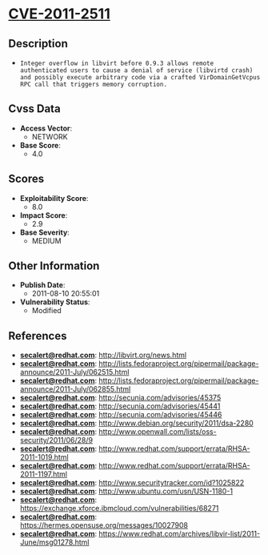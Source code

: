 
# [CVE-2011-2511](https://cve.mitre.org/cgi-bin/cvename.cgi?name=CVE-2011-2511)

## Description

- `Integer overflow in libvirt before 0.9.3 allows remote authenticated users to cause a denial of service (libvirtd crash) and possibly execute arbitrary code via a crafted VirDomainGetVcpus RPC call that triggers memory corruption.`

## Cvss Data

- **Access Vector**:
  - NETWORK
- **Base Score**:
  - 4.0

## Scores

- **Exploitability Score**:
  - 8.0
- **Impact Score**:
  - 2.9
- **Base Severity**:
  - MEDIUM

## Other Information

- **Publish Date**:
  - 2011-08-10 20:55:01
- **Vulnerability Status**:
  - Modified

## References

- **secalert@redhat.com**: http://libvirt.org/news.html
- **secalert@redhat.com**: http://lists.fedoraproject.org/pipermail/package-announce/2011-July/062515.html
- **secalert@redhat.com**: http://lists.fedoraproject.org/pipermail/package-announce/2011-July/062855.html
- **secalert@redhat.com**: http://secunia.com/advisories/45375
- **secalert@redhat.com**: http://secunia.com/advisories/45441
- **secalert@redhat.com**: http://secunia.com/advisories/45446
- **secalert@redhat.com**: http://www.debian.org/security/2011/dsa-2280
- **secalert@redhat.com**: http://www.openwall.com/lists/oss-security/2011/06/28/9
- **secalert@redhat.com**: http://www.redhat.com/support/errata/RHSA-2011-1019.html
- **secalert@redhat.com**: http://www.redhat.com/support/errata/RHSA-2011-1197.html
- **secalert@redhat.com**: http://www.securitytracker.com/id?1025822
- **secalert@redhat.com**: http://www.ubuntu.com/usn/USN-1180-1
- **secalert@redhat.com**: https://exchange.xforce.ibmcloud.com/vulnerabilities/68271
- **secalert@redhat.com**: https://hermes.opensuse.org/messages/10027908
- **secalert@redhat.com**: https://www.redhat.com/archives/libvir-list/2011-June/msg01278.html
